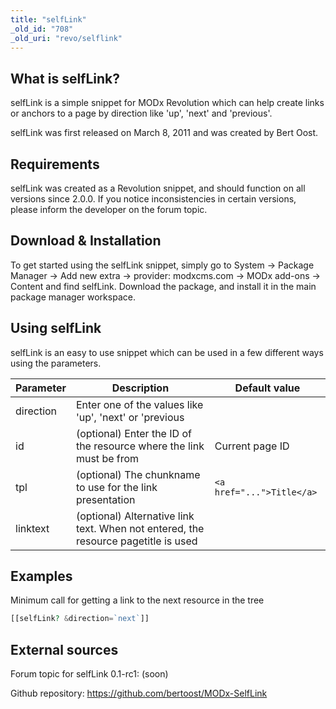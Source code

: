 ```yaml
---
title: "selfLink"
_old_id: "708"
_old_uri: "revo/selflink"
---
```


## What is selfLink?

selfLink is a simple snippet for MODx Revolution which can help create links or anchors to a page by direction like 'up', 'next' and 'previous'.

selfLink was first released on March 8, 2011 and was created by Bert Oost.

## Requirements

selfLink was created as a Revolution snippet, and should function on all versions since 2.0.0. If you notice inconsistencies in certain versions, please inform the developer on the forum topic.

## Download & Installation

To get started using the selfLink snippet, simply go to System -> Package Manager -> Add new extra -> provider: modxcms.com -> MODx add-ons -> Content and find selfLink. Download the package, and install it in the main package manager workspace.

## Using selfLink

selfLink is an easy to use snippet which can be used in a few different ways using the parameters.

| Parameter | Description                                                                        | Default value             |
| --------- | ---------------------------------------------------------------------------------- | ------------------------- |
| direction | Enter one of the values like 'up', 'next' or 'previous                             |                           |
| id        | (optional) Enter the ID of the resource where the link must be from                | Current page ID           |
| tpl       | (optional) The chunkname to use for the link presentation                          | `<a href="...">Title</a>` |
| linktext  | (optional) Alternative link text. When not entered, the resource pagetitle is used |                           |

## Examples

Minimum call for getting a link to the next resource in the tree

``` php
[[selfLink? &direction=`next`]]
```

## External sources

Forum topic for selfLink 0.1-rc1: (soon)

Github repository: <https://github.com/bertoost/MODx-SelfLink>
